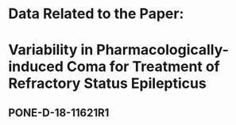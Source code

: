 # Data Related to the Paper:

# Variability in Pharmacologically-induced Coma for Treatment of Refractory Status Epilepticus
## PONE-D-18-11621R1
